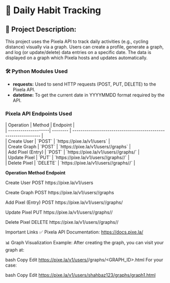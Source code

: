# 📝 Daily Habit Tracking
<h2>📌 Project Description:</h2>
<p>This project uses the Pixela API to track daily activities (e.g., cycling distance) visually via a graph. Users can create a profile, generate a graph, and log (or update/delete) data entries on a specific date. The data is displayed on a graph which Pixela hosts and updates automatically.</p>
<h3>🛠️ Python Modules Used</h3>
<ul>
  <li><strong>requests:</strong>	Used to send HTTP requests (POST, PUT, DELETE) to the Pixela API.</li>
  <li><strong>datetime:</strong>	To get the current date in YYYYMMDD format required by the API.</li>
</ul>
<h3>Pixela API Endpoints Used</h3>
<p>
| Operation           | Method   | Endpoint                                                       |<br>
| --------------------| -------- | -------------------------------------------------------------- |<br>
| Create User         | `POST`   | `https://pixe.la/v1/users`                                     |<br>
| Create Graph        | `POST`   | `https://pixe.la/v1/users/<USERNAME>/graphs`                   |<br>
| Add Pixel (Entry)   | `POST`   | `https://pixe.la/v1/users/<USERNAME>/graphs/<GRAPH_ID>`        |<br>
| Update Pixel        | `PUT`    | `https://pixe.la/v1/users/<USERNAME>/graphs/<GRAPH_ID>/<DATE>` |<br>
| Delete Pixel        | `DELETE` | `https://pixe.la/v1/users/<USERNAME>/graphs/<GRAPH_ID>/<DATE>` | <br>
</p>









<p><strong>Operation</strong><strong>    Method</strong><strong>   Endpoint</strong></p>
<p>Create User	   POST	   https://pixe.la/v1/users</p>
<p>Create Graph	   POST	   https://pixe.la/v1/users/<USERNAME>/graphs</p>
<p>Add Pixel (Entry)	   POST	   https://pixe.la/v1/users/<USERNAME>/graphs/<GRAPH_ID></p>
<p>Update Pixel	   PUT	   https://pixe.la/v1/users/<USERNAME>/graphs/<GRAPH_ID>/<DATE></p>
<p>Delete Pixel	   DELETE	   https://pixe.la/v1/users/<USERNAME>/graphs/<GRAPH_ID>/<DATE></p>







Important Links
✅ Pixela API Documentation: https://docs.pixe.la/

📊 Graph Visualization Example:
After creating the graph, you can visit your graph at:

bash
Copy
Edit
https://pixe.la/v1/users/<USERNAME>/graphs/<GRAPH_ID>.html
For your case:

bash
Copy
Edit
https://pixe.la/v1/users/shahbaz123/graphs/graph1.html
